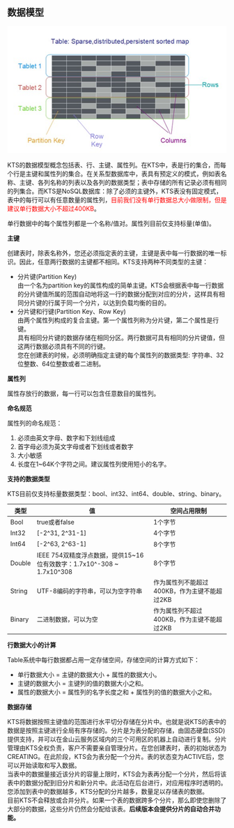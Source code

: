 ## 数据模型
![数据模型](./images/sjmx.jpg)

KTS的数据模型概念包括表、行、主键、属性列。在KTS中，表是行的集合，而每个行是主键和属性列的集合。在关系型数据库中，表具有预定义的模式，例如表名称、主键、各列名称的列表以及各列的数据类型；表中存储的所有记录必须有相同的列集合。而KTS是NoSQL数据库：除了必须的主键外，KTS表没有固定模式，表中的每行可以有任意数量的属性列，<font color='#f00'>目前我们没有单行数据总大小做限制，但是建议单行数据大小不超过400KB</font>。

单行数据中的每个属性列都是一个名称/值对。属性列目前仅支持标量(单值)。

**主键**

创建表时，除表名称外，您还必须指定表的主键，主键是表中每一行数据的唯一标识。因此，任意两行数据的主键都不相同。KTS支持两种不同类型的主键：
* 分片键(Partition Key)<br>由一个名为partition key的属性构成的简单主键。KTS会根据表中每一行数据的分片键值所属的范围自动地将这一行的数据分配到对应的分片，这样具有相同分片键的行属于同一个分片，以达到负载均衡的目的。
*  分片键和行键(Partition Key、Row Key)<br>由两个属性列构成的复合主键。第一个属性列称为分片键，第二个属性是行键。<br>具有相同分片键的数据存储在相同分区。两行数据可具有相同的分片键值，但这两行数据必须具有不同的行键。<br>您在创建表的时候，必须明确指定主键的每个属性列的数据类型: 字符串、32位整数、64位整数或者二进制。

**属性列**

属性存放行的数据，每一行可以包含任意数目的属性列。

**命名规范**

属性列的命名规范：
1. 必须由英文字母、数字和下划线组成
2. 首字母必须为英文字母或者下划线或者数字
3. 大小敏感
4. 长度在1~64K个字符之间。建议属性列使用短小的名字。

**支持的数据类型**

KTS目前仅支持标量数据类型：bool、int32、int64、double、string、binary。

类型 | 值 | 空间占用限制
-----| ---- | ----
Bool | true或者false | 1个字节
Int32 | [-2^31, 2^31-1] | 4个字节
Int64 | [-2^63, 2^63-1] | 8个字节
Double | IEEE 754双精度浮点数据，提供15~16位有效数字：1.7x10^-308 ~ 1.7x10^308 | 8个字节
String | UTF-8编码的字符串，可以为空字符串 | 作为属性列不能超过400KB，作为主键不能超过2KB
Binary | 二进制数据，可以为空 | 作为属性列不超过400KB，作为主键不能超过2KB

**行数据大小的计算**

Table系统中每行数据都占用一定存储空间，存储空间的计算方式如下：
* 单行数据大小 = 主键的数据大小 + 属性的数据大小。
* 主键的数据大小 = 主键列的值的数据大小之和。
* 属性的数据大小 = 属性列的名字长度之和 + 属性列的值的数据大小之和。

**数据存储**

KTS将数据按照主键值的范围进行水平切分存储在分片中。也就是说KTS的表中的数据是按照主键进行全局有序存储的。分片是为表分配的存储，由固态硬盘(SSD)提供支持，并可以在金山云服务区域内的三个可用区的机器上自动进行复制。分片管理由KTS全权负责，客户不需要亲自管理分片。在您创建表时，表的初始状态为CREATING。在此阶段，KTS会为表分配一个分片。表的状态变为ACTIVE后，您可以开始读取和写入数据。  
当表中的数据量接近该分片的容量上限时，KTS会为表再分配一个分片，然后将该表中的数据分配到旧分片和新分片中。此活动在后台进行，对应用程序时透明的。您添加到表中的数据越多，KTS分配的分片越多，数量足以存储表的数据。  
目前KTS不会释放或合并分片。如果一个表的数据跨多个分片，那么即使您删除了大部分的数据，这些分片仍然会分配给该表。**后续版本会提供分片的自动合并功能。**




